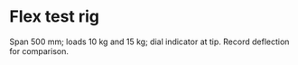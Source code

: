 # Flex test rig
Span 500 mm; loads 10 kg and 15 kg; dial indicator at tip. Record deflection for comparison.
